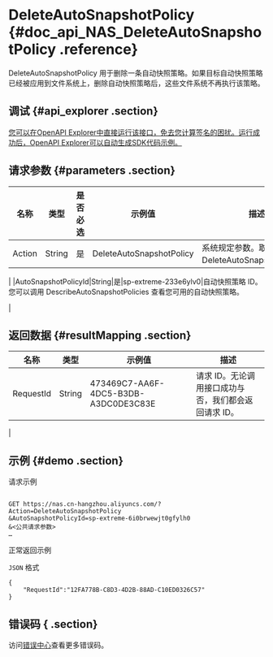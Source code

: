 # DeleteAutoSnapshotPolicy {#doc_api_NAS_DeleteAutoSnapshotPolicy .reference}

DeleteAutoSnapshotPolicy 用于删除一条自动快照策略。如果目标自动快照策略已经被应用到文件系统上，删除自动快照策略后，这些文件系统不再执行该策略。

## 调试 {#api_explorer .section}

[您可以在OpenAPI Explorer中直接运行该接口，免去您计算签名的困扰。运行成功后，OpenAPI Explorer可以自动生成SDK代码示例。](https://api.aliyun.com/#product=NAS&api=DeleteAutoSnapshotPolicy&type=RPC&version=2017-06-26)

## 请求参数 {#parameters .section}

|名称|类型|是否必选|示例值|描述|
|--|--|----|---|--|
|Action|String|是|DeleteAutoSnapshotPolicy|系统规定参数。取值：DeleteAutoSnapshotPolicy。

 |
|AutoSnapshotPolicyId|String|是|sp-extreme-233e6ylv0|自动快照策略 ID。您可以调用 DescribeAutoSnapshotPolicies 查看您可用的自动快照策略。

 |

## 返回数据 {#resultMapping .section}

|名称|类型|示例值|描述|
|--|--|---|--|
|RequestId|String|473469C7-AA6F-4DC5-B3DB-A3DC0DE3C83E|请求 ID。无论调用接口成功与否，我们都会返回请求 ID。

 |

## 示例 {#demo .section}

请求示例

``` {#request_demo}

GET https://nas.cn-hangzhou.aliyuncs.com/?Action=DeleteAutoSnapshotPolicy
&AutoSnapshotPolicyId=sp-extreme-6i0brwewjt0gfylh0
&<公共请求参数>
…

```

正常返回示例

`JSON` 格式

``` {#json_return_success_demo}
{
	"RequestId":"12FA778B-C8D3-4D2B-88AD-C10ED0326C57"
}
```

## 错误码 { .section}

访问[错误中心](https://error-center.alibabacloud.com/status/product/NAS)查看更多错误码。

